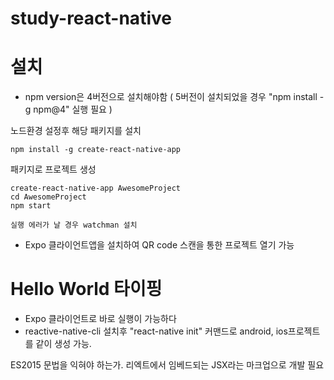# study-react-native

# 설치

* npm version은 4버전으로 설치해야함 ( 5버전이 설치되었을 경우 "npm install -g npm@4" 실행 필요 )  

노드환경 설정후 해당 패키지를 설치

    npm install -g create-react-native-app

패키지로 프로젝트 생성

    create-react-native-app AwesomeProject
    cd AwesomeProject
    npm start

    실행 에러가 날 경우 watchman 설치 

- Expo 클라이언트앱을 설치하여 QR code 스캔을 통한 프로젝트 열기 가능



# Hello World 타이핑
- Expo 클라이언트로 바로 실행이 가능하다
- reactive-native-cli 설치후 "react-native init" 커맨드로 android, ios프로젝트를 같이 생성 가능.


ES2015 문법을 익혀야 하는가.
리엑트에서 임베드되는 JSX라는 마크업으로 개발 필요


